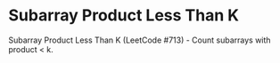 # Subarray Product Less Than K

Subarray Product Less Than K (LeetCode #713) - Count subarrays with product < k.
